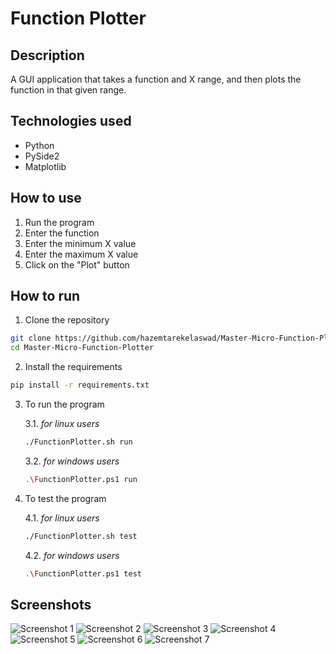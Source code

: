 # Function Plotter
## Description
A GUI application that takes a function and X range, and then plots the function in that given range.

## Technologies used
* Python
* PySide2
* Matplotlib

## How to use
1. Run the program
2. Enter the function
3. Enter the minimum X value
4. Enter the maximum X value
5. Click on the "Plot" button

## How to run
1. Clone the repository
```bash
git clone https://github.com/hazemtarekelaswad/Master-Micro-Function-Plotter.git
cd Master-Micro-Function-Plotter
```

2. Install the requirements
```bash
pip install -r requirements.txt
```

3. To run the program 
    
    3.1. *for linux users*
    ```bash
    ./FunctionPlotter.sh run
    ```
    3.2. *for windows users*
    ```bash
    .\FunctionPlotter.ps1 run
    ```

4. To test the program

    4.1. *for linux users*
    ```bash
    ./FunctionPlotter.sh test
    ```
    4.2. *for windows users*
    ```bash
    .\FunctionPlotter.ps1 test
    ```

## Screenshots
![Screenshot 1]()
![Screenshot 2]()
![Screenshot 3]()
![Screenshot 4]()
![Screenshot 5]()
![Screenshot 6]()
![Screenshot 7]()

